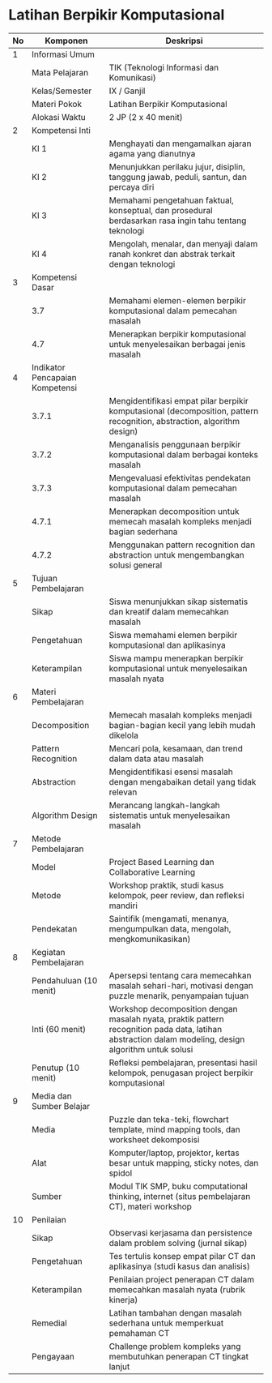# Latihan Berpikir Komputasional

<table>
<thead><tr class="header"><th>No</th><th>Komponen</th><th>Deskripsi</th></tr></thead>
<tbody>
<tr class="header"><td>1</td><td>Informasi Umum</td><td></td></tr>
<tr><td></td><td>Mata Pelajaran</td><td>TIK (Teknologi Informasi dan Komunikasi)</td></tr>
<tr><td></td><td>Kelas/Semester</td><td>IX / Ganjil</td></tr>
<tr><td></td><td>Materi Pokok</td><td>Latihan Berpikir Komputasional</td></tr>
<tr><td></td><td>Alokasi Waktu</td><td>2 JP (2 x 40 menit)</td></tr>
<tr class="header"><td>2</td><td>Kompetensi Inti</td><td></td></tr>
<tr><td></td><td>KI 1</td><td>Menghayati dan mengamalkan ajaran agama yang dianutnya</td></tr>
<tr><td></td><td>KI 2</td><td>Menunjukkan perilaku jujur, disiplin, tanggung jawab, peduli, santun, dan percaya diri</td></tr>
<tr><td></td><td>KI 3</td><td>Memahami pengetahuan faktual, konseptual, dan prosedural berdasarkan rasa ingin tahu tentang teknologi</td></tr>
<tr><td></td><td>KI 4</td><td>Mengolah, menalar, dan menyaji dalam ranah konkret dan abstrak terkait dengan teknologi</td></tr>
<tr class="header"><td>3</td><td>Kompetensi Dasar</td><td></td></tr>
<tr><td></td><td>3.7</td><td>Memahami elemen-elemen berpikir komputasional dalam pemecahan masalah</td></tr>
<tr><td></td><td>4.7</td><td>Menerapkan berpikir komputasional untuk menyelesaikan berbagai jenis masalah</td></tr>
<tr class="header"><td>4</td><td>Indikator Pencapaian Kompetensi</td><td></td></tr>
<tr><td></td><td>3.7.1</td><td>Mengidentifikasi empat pilar berpikir komputasional (decomposition, pattern recognition, abstraction, algorithm design)</td></tr>
<tr><td></td><td>3.7.2</td><td>Menganalisis penggunaan berpikir komputasional dalam berbagai konteks masalah</td></tr>
<tr><td></td><td>3.7.3</td><td>Mengevaluasi efektivitas pendekatan komputasional dalam pemecahan masalah</td></tr>
<tr><td></td><td>4.7.1</td><td>Menerapkan decomposition untuk memecah masalah kompleks menjadi bagian sederhana</td></tr>
<tr><td></td><td>4.7.2</td><td>Menggunakan pattern recognition dan abstraction untuk mengembangkan solusi general</td></tr>
<tr class="header"><td>5</td><td>Tujuan Pembelajaran</td><td></td></tr>
<tr><td></td><td>Sikap</td><td>Siswa menunjukkan sikap sistematis dan kreatif dalam memecahkan masalah</td></tr>
<tr><td></td><td>Pengetahuan</td><td>Siswa memahami elemen berpikir komputasional dan aplikasinya</td></tr>
<tr><td></td><td>Keterampilan</td><td>Siswa mampu menerapkan berpikir komputasional untuk menyelesaikan masalah nyata</td></tr>
<tr class="header"><td>6</td><td>Materi Pembelajaran</td><td></td></tr>
<tr><td></td><td>Decomposition</td><td>Memecah masalah kompleks menjadi bagian-bagian kecil yang lebih mudah dikelola</td></tr>
<tr><td></td><td>Pattern Recognition</td><td>Mencari pola, kesamaan, dan trend dalam data atau masalah</td></tr>
<tr><td></td><td>Abstraction</td><td>Mengidentifikasi esensi masalah dengan mengabaikan detail yang tidak relevan</td></tr>
<tr><td></td><td>Algorithm Design</td><td>Merancang langkah-langkah sistematis untuk menyelesaikan masalah</td></tr>
<tr class="header"><td>7</td><td>Metode Pembelajaran</td><td></td></tr>
<tr><td></td><td>Model</td><td>Project Based Learning dan Collaborative Learning</td></tr>
<tr><td></td><td>Metode</td><td>Workshop praktik, studi kasus kelompok, peer review, dan refleksi mandiri</td></tr>
<tr><td></td><td>Pendekatan</td><td>Saintifik (mengamati, menanya, mengumpulkan data, mengolah, mengkomunikasikan)</td></tr>
<tr class="header"><td>8</td><td>Kegiatan Pembelajaran</td><td></td></tr>
<tr><td></td><td>Pendahuluan (10 menit)</td><td>Apersepsi tentang cara memecahkan masalah sehari-hari, motivasi dengan puzzle menarik, penyampaian tujuan</td></tr>
<tr><td></td><td>Inti (60 menit)</td><td>Workshop decomposition dengan masalah nyata, praktik pattern recognition pada data, latihan abstraction dalam modeling, design algorithm untuk solusi</td></tr>
<tr><td></td><td>Penutup (10 menit)</td><td>Refleksi pembelajaran, presentasi hasil kelompok, penugasan project berpikir komputasional</td></tr>
<tr class="header"><td>9</td><td>Media dan Sumber Belajar</td><td></td></tr>
<tr><td></td><td>Media</td><td>Puzzle dan teka-teki, flowchart template, mind mapping tools, dan worksheet dekomposisi</td></tr>
<tr><td></td><td>Alat</td><td>Komputer/laptop, projektor, kertas besar untuk mapping, sticky notes, dan spidol</td></tr>
<tr><td></td><td>Sumber</td><td>Modul TIK SMP, buku computational thinking, internet (situs pembelajaran CT), materi workshop</td></tr>
<tr class="header"><td>10</td><td>Penilaian</td><td></td></tr>
<tr><td></td><td>Sikap</td><td>Observasi kerjasama dan persistence dalam problem solving (jurnal sikap)</td></tr>
<tr><td></td><td>Pengetahuan</td><td>Tes tertulis konsep empat pilar CT dan aplikasinya (studi kasus dan analisis)</td></tr>
<tr><td></td><td>Keterampilan</td><td>Penilaian project penerapan CT dalam memecahkan masalah nyata (rubrik kinerja)</td></tr>
<tr><td></td><td>Remedial</td><td>Latihan tambahan dengan masalah sederhana untuk memperkuat pemahaman CT</td></tr>
<tr><td></td><td>Pengayaan</td><td>Challenge problem kompleks yang membutuhkan penerapan CT tingkat lanjut</td></tr>
</tbody>
</table>